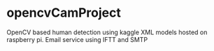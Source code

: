 # opencvCamProject
OpenCV based human detection using kaggle XML models hosted on raspberry pi. Email service using IFTT and SMTP
